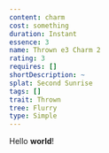 ```yaml
---
content: charm
cost: something
duration: Instant
essence: 3
name: Thrown e3 Charm 2
rating: 3
requires: []
shortDescription: ~
splat: Second Sunrise
tags: []
trait: Thrown
tree: Flurry
type: Simple
---
```


Hello **world**!
